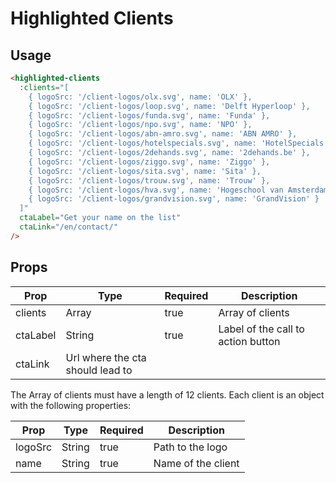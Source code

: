 # Highlighted Clients


## Usage

```html
<highlighted-clients
  :clients="[
    { logoSrc: '/client-logos/olx.svg', name: 'OLX' },
    { logoSrc: '/client-logos/loop.svg', name: 'Delft Hyperloop' },
    { logoSrc: '/client-logos/funda.svg', name: 'Funda' },
    { logoSrc: '/client-logos/npo.svg', name: 'NPO' },
    { logoSrc: '/client-logos/abn-amro.svg', name: 'ABN AMRO' },
    { logoSrc: '/client-logos/hotelspecials.svg', name: 'HotelSpecials' },
    { logoSrc: '/client-logos/2dehands.svg', name: '2dehands.be' },
    { logoSrc: '/client-logos/ziggo.svg', name: 'Ziggo' },
    { logoSrc: '/client-logos/sita.svg', name: 'Sita' },
    { logoSrc: '/client-logos/trouw.svg', name: 'Trouw' },
    { logoSrc: '/client-logos/hva.svg', name: 'Hogeschool van Amsterdam' },
    { logoSrc: '/client-logos/grandvision.svg', name: 'GrandVision' }
  ]"
  ctaLabel="Get your name on the list"
  ctaLink="/en/contact/"
/>
```

## Props

| Prop | Type | Required | Description |
| --- | --- | --- | --- |
| clients | Array | true | Array of clients |
| ctaLabel | String | true | Label of the call to action button |
| ctaLink | Url where the cta should lead to |

The Array of clients must have a length of 12 clients. Each client is an object with the following properties:

| Prop | Type | Required | Description |
| --- | --- | --- | --- |
| logoSrc | String | true | Path to the logo |
| name | String | true | Name of the client |

